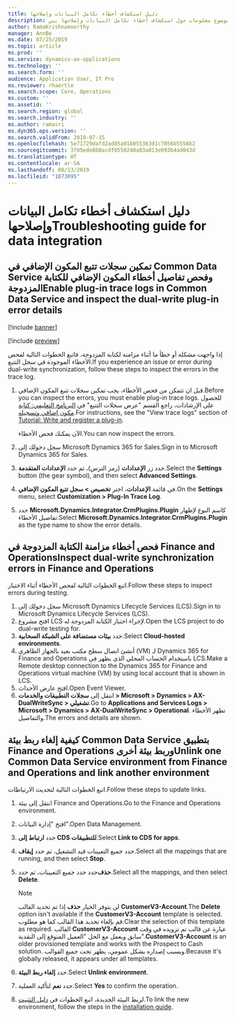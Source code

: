 ```yaml
---
title: دليل استكشاف أخطاء تكامل البيانات وإصلاحها
description: يوفر هذا الموضوع معلومات حول استكشاف أخطاء تكامل البيانات وإصلاحها بين Microsoft Dynamics 365 for Finance and Operations وCommon Data Service.
author: RamaKrishnamoorthy
manager: AnnBe
ms.date: 07/25/2019
ms.topic: article
ms.prod: ''
ms.service: dynamics-ax-applications
ms.technology: ''
ms.search.form: ''
audience: Application User, IT Pro
ms.reviewer: rhaertle
ms.search.scope: Core, Operations
ms.custom: ''
ms.assetid: ''
ms.search.region: global
ms.search.industry: ''
ms.author: ramasri
ms.dyn365.ops.version: ''
ms.search.validFrom: 2019-07-15
ms.openlocfilehash: 5e71729dafd2ad85a01b055363d1c7056b5558b2
ms.sourcegitcommit: 3f05ede8b8acdf0550240a83a013e093b4ad043d
ms.translationtype: HT
ms.contentlocale: ar-SA
ms.lasthandoff: 08/13/2019
ms.locfileid: "1873095"
---
```

# <a name="troubleshooting-guide-for-data-integration"></a><span data-ttu-id="8c7af-103">دليل استكشاف أخطاء تكامل البيانات وإصلاحها</span><span class="sxs-lookup"><span data-stu-id="8c7af-103">Troubleshooting guide for data integration</span></span>

## <a name="enable-plug-in-trace-logs-in-common-data-service-and-inspect-the-dual-write-plug-in-error-details"></a><span data-ttu-id="8c7af-104">تمكين سجلات تتبع المكون الإضافي في Common Data Service وفحص تفاصيل أخطاء المكون الإضافي للكتابة المزدوجة</span><span class="sxs-lookup"><span data-stu-id="8c7af-104">Enable plug-in trace logs in Common Data Service and inspect the dual-write plug-in error details</span></span>

[!include [banner](../includes/banner.md)]

[!include [preview](../includes/preview-banner.md)]

<span data-ttu-id="8c7af-105">إذا واجهت مشكلة أو خطأ ما أثناء مزامنة لكتابة المزدوجة، فاتبع الخطوات التالية لفحص الأخطاء الموجودة في سجل التتبع.</span><span class="sxs-lookup"><span data-stu-id="8c7af-105">If you experience an issue or error during dual-write synchronization, follow these steps to inspect the errors in the trace log.</span></span>

1. <span data-ttu-id="8c7af-106">قبل ان تتمكن من فحص الأخطاء، يجب تمكين سجلات تتبع المكون الإضافي.</span><span class="sxs-lookup"><span data-stu-id="8c7af-106">Before you can inspect the errors, you must enable plug-in trace logs.</span></span> <span data-ttu-id="8c7af-107">للحصول على الإرشادات، راجع القسم "عرض سجلات التتبع" في [البرنامج التعليمي: كتابة مكون إضافي وتسجيله](https://docs.microsoft.com/powerapps/developer/common-data-service/tutorial-write-plug-in#view-trace-logs).</span><span class="sxs-lookup"><span data-stu-id="8c7af-107">For instructions, see the "View trace logs" section of [Tutorial: Write and register a plug-in](https://docs.microsoft.com/powerapps/developer/common-data-service/tutorial-write-plug-in#view-trace-logs).</span></span>

    <span data-ttu-id="8c7af-108">الآن يمكنك فحص الأخطاء.</span><span class="sxs-lookup"><span data-stu-id="8c7af-108">You can now inspect the errors.</span></span>

2. <span data-ttu-id="8c7af-109">سجل دخولك إلى Microsoft Dynamics 365 for Sales.</span><span class="sxs-lookup"><span data-stu-id="8c7af-109">Sign in to Microsoft Dynamics 365 for Sales.</span></span>
3. <span data-ttu-id="8c7af-110">حدد زر **الإعدادات** (رمز الترس)، ثم حدد **الإعدادات المتقدمة**.</span><span class="sxs-lookup"><span data-stu-id="8c7af-110">Select the **Settings** button (the gear symbol), and then select **Advanced Settings**.</span></span>
4. <span data-ttu-id="8c7af-111">في قائمة **الإعدادات**، اختر **تخصيص \> سجل تتبع المكون الإضافي**.</span><span class="sxs-lookup"><span data-stu-id="8c7af-111">On the **Settings** menu, select **Customization \> Plug-In Trace Log**.</span></span>
5. <span data-ttu-id="8c7af-112">حدد **Microsoft.Dynamics.Integrator.CrmPlugins.Plugin** كاسم النوع لإظهار تفاصيل الأخطاء.</span><span class="sxs-lookup"><span data-stu-id="8c7af-112">Select **Microsoft.Dynamics.Integrator.CrmPlugins.Plugin** as the type name to show the error details.</span></span>

## <a name="inspect-dual-write-synchronization-errors-in-finance-and-operations"></a><span data-ttu-id="8c7af-113">فحص أخطاء مزامنة الكتابة المزدوجة في Finance and Operations</span><span class="sxs-lookup"><span data-stu-id="8c7af-113">Inspect dual-write synchronization errors in Finance and Operations</span></span>

<span data-ttu-id="8c7af-114">اتبع الخطوات التالية لفحص الأخطاء أثناء الاختبار.</span><span class="sxs-lookup"><span data-stu-id="8c7af-114">Follow these steps to inspect errors during testing.</span></span>

1. <span data-ttu-id="8c7af-115">سجل دخولك إلى Microsoft Dynamics Lifecycle Services (LCS).</span><span class="sxs-lookup"><span data-stu-id="8c7af-115">Sign in to Microsoft Dynamics Lifecycle Services (LCS).</span></span>
2. <span data-ttu-id="8c7af-116">افتح مشروع LCS لإجراء اختبار الكتابة المزدوجة له.</span><span class="sxs-lookup"><span data-stu-id="8c7af-116">Open the LCS project to do dual-write testing for.</span></span>
3. <span data-ttu-id="8c7af-117">حدد **بيئات مستضافة على الشبكة السحابية**.</span><span class="sxs-lookup"><span data-stu-id="8c7af-117">Select **Cloud-hosted environments**.</span></span>
4. <span data-ttu-id="8c7af-118">أنشئ اتصال سطح مكتب بعيد بالجهاز الظاهري (VM) لـ Dynamics 365 for Finance and Operations باستخدام الحساب المحلي الذي يظهر في LCS.</span><span class="sxs-lookup"><span data-stu-id="8c7af-118">Make a Remote desktop connection to the Dynamics 365 for Finance and Operations virtual machine (VM) by using local account that is shown in LCS.</span></span>
5. <span data-ttu-id="8c7af-119">افتح عارض الأحداث.</span><span class="sxs-lookup"><span data-stu-id="8c7af-119">Open Event Viewer.</span></span> 
6. <span data-ttu-id="8c7af-120">انتقل إلى **سجلات التطبيقات والخدمات \> Microsoft \> Dynamics \> AX-DualWriteSync \> تشغيلي‏‎**.</span><span class="sxs-lookup"><span data-stu-id="8c7af-120">Go to **Applications and Services Logs \> Microsoft \> Dynamics \> AX-DualWriteSync \> Operational**.</span></span> <span data-ttu-id="8c7af-121">تظهر الأخطاء والتفاصيل.</span><span class="sxs-lookup"><span data-stu-id="8c7af-121">The errors and details are shown.</span></span>

## <a name="unlink-one-common-data-service-environment-from-finance-and-operations-and-link-another-environment"></a><span data-ttu-id="8c7af-122">كيفية إلغاء ربط بيئة Common Data Service بتطبيق Finance and Operations وربط بيئة أخرى</span><span class="sxs-lookup"><span data-stu-id="8c7af-122">Unlink one Common Data Service environment from Finance and Operations and link another environment</span></span>

<span data-ttu-id="8c7af-123">اتبع الخطوات التالية لتحديث الارتباطات.</span><span class="sxs-lookup"><span data-stu-id="8c7af-123">Follow these steps to update links.</span></span>

1. <span data-ttu-id="8c7af-124">انتقل إلى بيئة Finance and Operations.</span><span class="sxs-lookup"><span data-stu-id="8c7af-124">Go to the Finance and Operations environment.</span></span>
2. <span data-ttu-id="8c7af-125">افتح "إدارة البيانات".</span><span class="sxs-lookup"><span data-stu-id="8c7af-125">Open Data Management.</span></span>
3. <span data-ttu-id="8c7af-126">حدد **ارتباط إلى CDS للتطبيقات**.</span><span class="sxs-lookup"><span data-stu-id="8c7af-126">Select **Link to CDS for apps**.</span></span>
4. <span data-ttu-id="8c7af-127">حدد جميع التعيينات قيد التشغيل، ثم حدد **إيقاف**.</span><span class="sxs-lookup"><span data-stu-id="8c7af-127">Select all the mappings that are running, and then select **Stop**.</span></span>
5. <span data-ttu-id="8c7af-128">حدد حدد جميع التعيينات، ثم حدد‏‎**حذف**.</span><span class="sxs-lookup"><span data-stu-id="8c7af-128">Select all the mappings, and then select **Delete**.</span></span>

    > [!NOTE]
    > <span data-ttu-id="8c7af-129">لن يتوفر الخيار **حذف** إذا تم تحديد القالب **CustomerV3-Account**.</span><span class="sxs-lookup"><span data-stu-id="8c7af-129">The **Delete** option isn't available if the **CustomerV3-Account** template is selected.</span></span> <span data-ttu-id="8c7af-130">قم بإلغاء تحديد هذا القالب كما هو مطلوب.</span><span class="sxs-lookup"><span data-stu-id="8c7af-130">Clear the selection of this template as required.</span></span> <span data-ttu-id="8c7af-131">القالب **CustomerV3-Account** عبارة عن قالب تم تزويده في وقت سابق ويعمل مع الحل "العميل المتوقع إلى النقدية".</span><span class="sxs-lookup"><span data-stu-id="8c7af-131">**CustomerV3-Account** is an older provisioned template and works with the Prospect to Cash solution.</span></span> <span data-ttu-id="8c7af-132">وبسبب إصداره بشكل عمومي، يظهر تحت جميع القوالب.</span><span class="sxs-lookup"><span data-stu-id="8c7af-132">Because it's globally released, it appears under all templates.</span></span>

6. <span data-ttu-id="8c7af-133">حدد **إلغاء ربط البيئة**.</span><span class="sxs-lookup"><span data-stu-id="8c7af-133">Select **Unlink environment**.</span></span>
7. <span data-ttu-id="8c7af-134">حدد **نعم** لتأكيد العملية.</span><span class="sxs-lookup"><span data-stu-id="8c7af-134">Select **Yes** to confirm the operation.</span></span>
8. <span data-ttu-id="8c7af-135">لربط البيئة الجديدة، اتبع الخطوات في [دليل التثبيت](https://aka.ms/dualwrite-docs).</span><span class="sxs-lookup"><span data-stu-id="8c7af-135">To link the new environment, follow the steps in the [installation guide](https://aka.ms/dualwrite-docs).</span></span>
